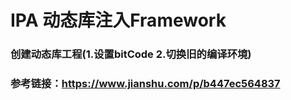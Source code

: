 # IPA 动态库注入Framework
### 创建动态库工程(1.设置bitCode 2.切换旧的编译环境)
### 参考链接：https://www.jianshu.com/p/b447ec564837
